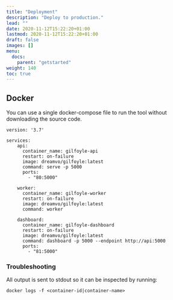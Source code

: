 ```yaml
---
title: "Deployment"
description: "Deploy to production."
lead: ""
date: 2020-11-12T15:22:20+01:00
lastmod: 2020-11-12T15:22:20+01:00
draft: false
images: []
menu:
  docs:
    parent: "getstarted"
weight: 140
toc: true
---
```


## Docker

You can use a single docker-compose file to run the tool without downloading the source code.

```
version: '3.7'

services:
    api:
      container_name: gilfoyle-api
      restart: on-failure
      image: dreamvo/gilfoyle:latest
      command: serve -p 5000
      ports:
        - "80:5000"

    worker:
      container_name: gilfoyle-worker
      restart: on-failure
      image: dreamvo/gilfoyle:latest
      command: worker

    dashboard:
      container_name: gilfoyle-dashboard
      restart: on-failure
      image: dreamvo/gilfoyle:latest
      command: dashboard -p 5000 --endpoint http://api:5000
      ports:
        - "81:5000"
```

### Troubleshooting

All output is sent to stdout so it can be inspected by running:

```shell
docker logs -f <container-id|container-name>
```

